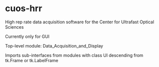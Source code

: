 # cuos-hrr
High rep rate data acquisition software for the Center for Ultrafast Optical Sciences

Currently only for GUI

Top-level module: Data_Acquisition_and_Display

Imports sub-interfaces from modules with class UI descending from tk.Frame or tk.LabelFrame
